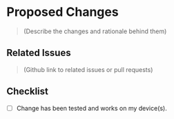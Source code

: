 # Proposed Changes

> (Describe the changes and rationale behind them)

## Related Issues

> (Github link to related issues or pull requests)

## Checklist

<!-- Remember! You can check these boxes later after posting your PR -->

- [ ] Change has been tested and works on my device(s).

<!-- All other checks are handled by the CI server as preflight checks.
     Make sure to fix any errors found.
     Your PR will not be merged if fixable errors are not resolved -->



